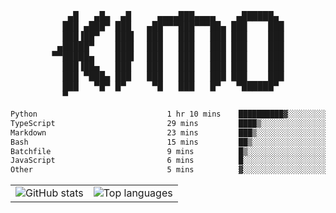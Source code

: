 <div align="center">
<pre>
   ▄█   ▄█▄  ▄█     ▄▄▄▄███▄▄▄▄    ▄██████▄ 
  ███ ▄███▀ ███   ▄██▀▀▀███▀▀▀██▄ ███    ███
  ███▐██▀   ███▌  ███   ███   ███ ███    ███
 ▄█████▀    ███▌  ███   ███   ███ ███    ███
▀▀█████▄    ███▌  ███   ███   ███ ███    ███
  ███▐██▄   ███   ███   ███   ███ ███    ███
  ███ ▀███▄ ███   ███   ███   ███ ███    ███
  ███   ▀█▀ █▀     ▀█   ███   █▀   ▀██████▀ 
  ▀                                         
</pre>
  

<!--START_SECTION:waka-->

```txt
Python                             1 hr 10 mins    ██████████▓░░░░░░░░░░░░░░   42.34 %
TypeScript                         29 mins         ████▒░░░░░░░░░░░░░░░░░░░░   17.55 %
Markdown                           23 mins         ███▒░░░░░░░░░░░░░░░░░░░░░   13.98 %
Bash                               15 mins         ██▒░░░░░░░░░░░░░░░░░░░░░░   09.56 %
Batchfile                          9 mins          █▒░░░░░░░░░░░░░░░░░░░░░░░   05.77 %
JavaScript                         6 mins          █░░░░░░░░░░░░░░░░░░░░░░░░   03.66 %
Other                              5 mins          ▓░░░░░░░░░░░░░░░░░░░░░░░░   03.21 %
```

<!--END_SECTION:waka-->

<table align="center">
  <tr>
    <td valign="top">
      <img alt="GitHub stats"
           src="https://github-readme-stats.vercel.app/api?username=kim0chi&show_icons=true&hide_title=true&rank_icon=percentile&line_height=28&hide_border=true&theme=dark" />
    </td>
    <td valign="top">
      <img alt="Top languages"
           src="https://github-readme-stats.vercel.app/api/top-langs/?username=kim0chi&layout=compact&card_width=420&langs_count=8&hide_border=true&theme=dark" />
    </td>
  </tr>
</table>


